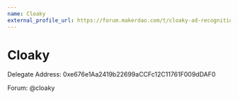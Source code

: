 ```yaml
---
name: Cloaky
external_profile_url: https://forum.makerdao.com/t/cloaky-ad-recognition-submission/21082
---
```


# Cloaky
Delegate Address: 0xe676e1Aa2419b22699aCCFc12C11761F009dDAF0

Forum: @cloaky